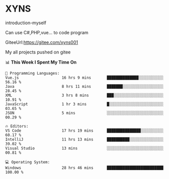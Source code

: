 # XYNS
introduction-myself

Can use C#,PHP,vue... to code program

GiteeUrl:https://gitee.com/xyns001

My all projects pushed on gitee

<!--START_SECTION:waka-->
📊 **This Week I Spent My Time On** 

```text
💬 Programming Languages: 
Vue.js                   16 hrs 9 mins       ██████████████░░░░░░░░░░░   56.16 % 
Java                     8 hrs 11 mins       ███████░░░░░░░░░░░░░░░░░░   28.45 % 
XML                      3 hrs 8 mins        ███░░░░░░░░░░░░░░░░░░░░░░   10.91 % 
JavaScript               1 hr 3 mins         █░░░░░░░░░░░░░░░░░░░░░░░░   03.65 % 
JSON                     5 mins              ░░░░░░░░░░░░░░░░░░░░░░░░░   00.29 % 

🔥 Editors: 
VS Code                  17 hrs 19 mins      ███████████████░░░░░░░░░░   60.17 % 
IntelliJ                 11 hrs 13 mins      ██████████░░░░░░░░░░░░░░░   39.02 % 
Visual Studio            13 mins             ░░░░░░░░░░░░░░░░░░░░░░░░░   00.81 % 

💻 Operating System: 
Windows                  28 hrs 46 mins      █████████████████████████   100.00 % 
```


<!--END_SECTION:waka-->
